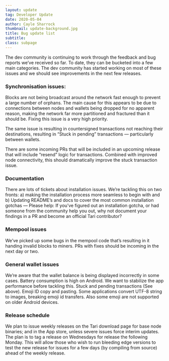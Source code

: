 ```yaml
---
layout: update
tag: Developer Update
date: 2020-05-04
author: Cayle Sharrock
thumbnail: update-background.jpg
title: Bug update list
subtitle:
class: subpage
---
```


The dev community is continuing to work through the feedback and bug reports we’ve received so far. To date, they can be bucketed into a few main categories. The dev community has started working on most of these issues and we should see improvements in the next few releases.

### Synchronisation issues:

Blocks are not being broadcast around the network fast enough to prevent a large number of orphans. The main cause for this appears to be due to connections between nodes and wallets being dropped for no apparent reason, making the network far more partitioned and fractured than it should be. Fixing this issue is a very high priority.

The same issue is resulting in countersigned transactions not reaching their destinations, resulting in “Stuck in pending” transactions — particularly between wallets.

There are some incoming PRs that will be included in an upcoming release that will include “resend” logic for transactions. Combined with improved node connectivity, this should dramatically improve the stuck transaction issue.

### Documentation

There are lots of tickets about installation issues. We’re tackling this on two fronts: a) making the installation process more seamless to begin with and b) Updating README’s and docs to cover the most common installation gotchas — Please help: If you’ve figured out an installation gotcha, or had someone from the community help you out, why not document your findings in a PR and become an official Tari contributor?

### Mempool issues

We’ve picked up some bugs in the mempool code that’s resulting in it handing invalid blocks to miners. PRs with fixes should be incoming in the next day or two.

### General wallet issues

We’re aware that the wallet balance is being displayed incorrectly in some cases.
Battery consumption is high on Android. We want to stabilize the app performance before tackling this.
Stuck and pending transactions (See above).
Emoji ID copy and pasting. Some applications convert UTF-8 string to images, breaking emoji id transfers.
Also some emoji are not supported on older Android devices.

### Release schedule

We plan to issue weekly releases on the Tari download page for base node binaries; and in the App store, unless severe issues force interim updates. The plan is to tag a release on Wednesdays for release the following Monday. This will allow those who wish to run bleeding edge versions to test the new release for issues for a few days (by compiling from source) ahead of the weekly release.
